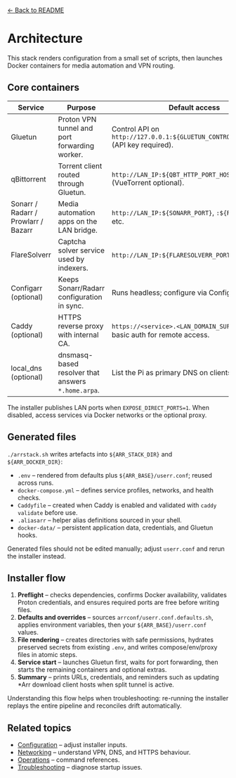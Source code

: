 [← Back to README](../README.md)

# Architecture

This stack renders configuration from a small set of scripts, then launches Docker containers for media automation and VPN routing.

## Core containers
| Service | Purpose | Default access |
| --- | --- | --- |
| Gluetun | Proton VPN tunnel and port forwarding worker. | Control API on `http://127.0.0.1:${GLUETUN_CONTROL_PORT:-8000}` (API key required). |
| qBittorrent | Torrent client routed through Gluetun. | `http://LAN_IP:${QBT_HTTP_PORT_HOST}` (VueTorrent optional). |
| Sonarr / Radarr / Prowlarr / Bazarr | Media automation apps on the LAN bridge. | `http://LAN_IP:${SONARR_PORT}`, `:${RADARR_PORT}`, etc. |
| FlareSolverr | Captcha solver service used by indexers. | `http://LAN_IP:${FLARESOLVERR_PORT}`. |
| Configarr (optional) | Keeps Sonarr/Radarr configuration in sync. | Runs headless; configure via Configarr secrets. |
| Caddy (optional) | HTTPS reverse proxy with internal CA. | `https://<service>.<LAN_DOMAIN_SUFFIX>` with basic auth for remote access. |
| local_dns (optional) | dnsmasq-based resolver that answers `*.home.arpa`. | List the Pi as primary DNS on clients. |

The installer publishes LAN ports when `EXPOSE_DIRECT_PORTS=1`. When disabled, access services via Docker networks or the optional proxy.

## Generated files
`./arrstack.sh` writes artefacts into `${ARR_STACK_DIR}` and `${ARR_DOCKER_DIR}`:
- `.env` – rendered from defaults plus `${ARR_BASE}/userr.conf`; reused across runs.
- `docker-compose.yml` – defines service profiles, networks, and health checks.
- `Caddyfile` – created when Caddy is enabled and validated with `caddy validate` before use.
- `.aliasarr` – helper alias definitions sourced in your shell.
- `docker-data/` – persistent application data, credentials, and Gluetun hooks.

Generated files should not be edited manually; adjust `userr.conf` and rerun the installer instead.

## Installer flow
1. **Preflight** – checks dependencies, confirms Docker availability, validates Proton credentials, and ensures required ports are free before writing files.
2. **Defaults and overrides** – sources `arrconf/userr.conf.defaults.sh`, applies environment variables, then your `${ARR_BASE}/userr.conf` values.
3. **File rendering** – creates directories with safe permissions, hydrates preserved secrets from existing `.env`, and writes compose/env/proxy files in atomic steps.
4. **Service start** – launches Gluetun first, waits for port forwarding, then starts the remaining containers and optional extras.
5. **Summary** – prints URLs, credentials, and reminders such as updating *Arr download client hosts when split tunnel is active.

Understanding this flow helps when troubleshooting: re-running the installer replays the entire pipeline and reconciles drift automatically.

## Related topics
- [Configuration](configuration.md) – adjust installer inputs.
- [Networking](networking.md) – understand VPN, DNS, and HTTPS behaviour.
- [Operations](operations.md) – command references.
- [Troubleshooting](troubleshooting.md) – diagnose startup issues.
